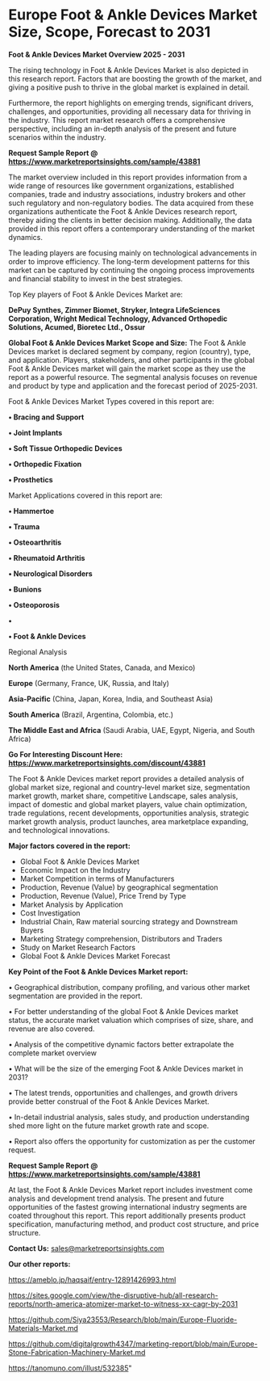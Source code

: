 # Europe Foot & Ankle Devices Market Size, Scope, Forecast to 2031

<Strong> Foot & Ankle Devices Market Overview 2025 - 2031</strong>

The rising technology in Foot & Ankle Devices Market is also depicted in this research report. Factors that are boosting the growth of the market, and giving a positive push to thrive in the global market is explained in detail.

Furthermore, the report highlights on emerging trends, significant drivers, challenges, and opportunities, providing all necessary data for thriving in the industry. This report market research offers a comprehensive perspective, including an in-depth analysis of the present and future scenarios within the industry.

<strong>Request Sample Report @ <a href=https://www.marketreportsinsights.com/sample/43881>https://www.marketreportsinsights.com/sample/43881</a></strong>

The market overview included in this report provides information from a wide range of resources like government organizations, established companies, trade and industry associations, industry brokers and other such regulatory and non-regulatory bodies. The data acquired from these organizations authenticate the Foot & Ankle Devices research report, thereby aiding the clients in better decision making. Additionally, the data provided in this report offers a contemporary understanding of the market dynamics.

The leading players are focusing mainly on technological advancements in order to improve efficiency. The long-term development patterns for this market can be captured by continuing the ongoing process improvements and financial stability to invest in the best strategies.

Top Key players of Foot & Ankle Devices Market are:

<strong>DePuy Synthes, Zimmer Biomet, Stryker, Integra LifeSciences Corporation, Wright Medical Technology, Advanced Orthopedic Solutions, Acumed, Bioretec Ltd., Ossur</strong>

<strong><b>Global Foot & Ankle Devices Market Scope and Size:</b></strong>
The Foot & Ankle Devices market is declared segment by company, region (country), type, and application. Players, stakeholders, and other participants in the global Foot & Ankle Devices market will gain the market scope as they use the report as a powerful resource. The segmental analysis focuses on revenue and product by type and application and the forecast period of 2025-2031.

Foot & Ankle Devices Market Types covered in this report are:

<strong>•  Bracing and Support

•  Joint Implants

•  Soft Tissue Orthopedic Devices

•  Orthopedic Fixation

•  Prosthetics</strong>

Market Applications covered in this report are:

<strong>•  Hammertoe

•  Trauma

•  Osteoarthritis

•  Rheumatoid Arthritis

•  Neurological Disorders

•  Bunions

•  Osteoporosis

•  

•  Foot & Ankle Devices</strong> 

Regional Analysis

<strong>North America</strong> (the United States, Canada, and Mexico)

<strong>Europe</strong> (Germany, France, UK, Russia, and Italy)

<strong>Asia-Pacific</strong> (China, Japan, Korea, India, and Southeast Asia)

<strong>South America</strong> (Brazil, Argentina, Colombia, etc.)

<strong>The Middle East and Africa</strong> (Saudi Arabia, UAE, Egypt, Nigeria, and South Africa)

<strong>Go For Interesting Discount Here: <a href=https://www.marketreportsinsights.com/discount/43881>https://www.marketreportsinsights.com/discount/43881</a></strong>

The Foot & Ankle Devices market report provides a detailed analysis of global market size, regional and country-level market size, segmentation market growth, market share, competitive Landscape, sales analysis, impact of domestic and global market players, value chain optimization, trade regulations, recent developments, opportunities analysis, strategic market growth analysis, product launches, area marketplace expanding, and technological innovations.

<strong><b>Major factors covered in the report:</b></strong>
<ul>
  <li>Global Foot & Ankle Devices Market </li>
  <li>Economic Impact on the Industry</li>
  <li>Market Competition in terms of Manufacturers</li>
  <li>Production, Revenue (Value) by geographical segmentation</li>
  <li>Production, Revenue (Value), Price Trend by Type</li>
  <li>Market Analysis by Application</li>
  <li>Cost Investigation</li>
  <li>Industrial Chain, Raw material sourcing strategy and Downstream Buyers</li>
  <li>Marketing Strategy comprehension, Distributors and Traders</li>
  <li>Study on Market Research Factors</li>
  <li>Global Foot & Ankle Devices Market Forecast</li>
</ul>

<strong><b>Key Point of the Foot & Ankle Devices Market report:</b></strong>

• Geographical distribution, company profiling, and various other market segmentation are provided in the report.

• For better understanding of the global Foot & Ankle Devices market status, the accurate market valuation which comprises of size, share, and revenue are also covered.

• Analysis of the competitive dynamic factors better extrapolate the complete market overview

• What will be the size of the emerging Foot & Ankle Devices market in 2031?

• The latest trends, opportunities and challenges, and growth drivers provide better construal of the Foot & Ankle Devices Market.

• In-detail industrial analysis, sales study, and production understanding shed more light on the future market growth rate and scope.

• Report also offers the opportunity for customization as per the customer request.

<strong>Request Sample Report @ <a href=https://www.marketreportsinsights.com/sample/43881>https://www.marketreportsinsights.com/sample/43881</a></strong>

At last, the Foot & Ankle Devices Market report includes investment come analysis and development trend analysis. The present and future opportunities of the fastest growing international industry segments are coated throughout this report. This report additionally presents product specification, manufacturing method, and product cost structure, and price structure.

<strong>Contact Us:</strong>
sales@marketreportsinsights.com

<strong>Our other reports:</strong>

<a href=https://ameblo.jp/haqsaif/entry-12891426993.html>https://ameblo.jp/haqsaif/entry-12891426993.html</a>

<a href=https://sites.google.com/view/the-disruptive-hub/all-research-reports/north-america-atomizer-market-to-witness-xx-cagr-by-2031>https://sites.google.com/view/the-disruptive-hub/all-research-reports/north-america-atomizer-market-to-witness-xx-cagr-by-2031</a>

<a href=https://github.com/Siya23553/Research/blob/main/Europe-Fluoride-Materials-Market.md>https://github.com/Siya23553/Research/blob/main/Europe-Fluoride-Materials-Market.md</a>

<a href=https://github.com/digitalgrowth4347/marketing-report/blob/main/Europe-Stone-Fabrication-Machinery-Market.md>https://github.com/digitalgrowth4347/marketing-report/blob/main/Europe-Stone-Fabrication-Machinery-Market.md</a>

<a href=https://tanomuno.com/illust/532385>https://tanomuno.com/illust/532385</a>"
